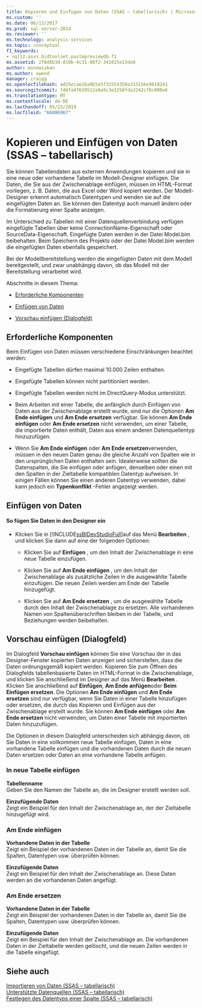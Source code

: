 ```yaml
---
title: Kopieren und Einfügen von Daten (SSAS – tabellarisch) | Microsoft-Dokumentation
ms.custom: ''
ms.date: 06/13/2017
ms.prod: sql-server-2014
ms.reviewer: ''
ms.technology: analysis-services
ms.topic: conceptual
f1_keywords:
- sql12.asvs.bidtoolset.pastepreviewdb.f1
ms.assetid: 2f8d8b3d-810b-4c31-98f2-341015e13da8
author: minewiskan
ms.author: owend
manager: craigg
ms.openlocfilehash: ad25ecae16a9b5e5f32554350a315156e9818241
ms.sourcegitcommit: f40fa47619512a9a9c3e3258fda3242c76c008e6
ms.translationtype: MT
ms.contentlocale: de-DE
ms.lasthandoff: 05/23/2019
ms.locfileid: "66086967"
---
```

# <a name="copy-and-paste-data-ssas-tabular"></a>Kopieren und Einfügen von Daten (SSAS – tabellarisch)
  Sie können Tabellendaten aus externen Anwendungen kopieren und sie in eine neue oder vorhandene Tabelle im Modell-Designer einfügen. Die Daten, die Sie aus der Zwischenablage einfügen, müssen im HTML-Format vorliegen, z. B. Daten, die aus Excel oder Word kopiert werden. Der Modell-Designer erkennt automatisch Datentypen und wenden sie auf die eingefügten Daten an. Sie können den Datentyp auch manuell ändern oder die Formatierung einer Spalte anzeigen.  
  
 Im Unterschied zu Tabellen mit einer Datenquellenverbindung verfügen eingefügte Tabellen über keine ConnectionName-Eigenschaft oder SourceData-Eigenschaft. Eingefügte Daten werden in der Datei Model.bim beibehalten. Beim Speichern des Projekts oder der Datei Model.bim werden die eingefügten Daten ebenfalls gespeichert.  
  
 Bei der Modellbereitstellung werden die eingefügten Daten mit dem Modell bereitgestellt, und zwar unabhängig davon, ob das Modell mit der Bereitstellung verarbeitet wird.  
  
 Abschnitte in diesem Thema:  
  
-   [Erforderliche Komponenten](#bkmk_prerequisites)  
  
-   [Einfügen von Daten](#bkmk_paste_data)  
  
-   [Vorschau einfügen (Dialogfeld)](#bkmk_paste_preview)  
  
##  <a name="bkmk_prerequisites"></a> Erforderliche Komponenten  
 Beim Einfügen von Daten müssen verschiedene Einschränkungen beachtet werden:  
  
-   Eingefügte Tabellen dürfen maximal 10.000 Zeilen enthalten.  
  
-   Eingefügte Tabellen können nicht partitioniert werden.  
  
-   Eingefügte Tabellen werden nicht im DirectQuery-Modus unterstützt.  
  
-   Beim Arbeiten mit einer Tabelle, die anfänglich durch Einfügen von Daten aus der Zwischenablage erstellt wurde, sind nur die Optionen **Am Ende einfügen** und **Am Ende ersetzen** verfügbar. Sie können **Am Ende einfügen** oder **Am Ende ersetzen** nicht verwenden, um einer Tabelle, die importierte Daten enthält, Daten aus einem anderen Datenquellentyp hinzuzufügen.  
  
-   Wenn Sie **Am Ende einfügen** oder **Am Ende ersetzen**verwenden, müssen in den neuen Daten genau die gleiche Anzahl von Spalten wie in den ursprünglichen Daten enthalten sein. Idealerweise sollten die Datenspalten, die Sie einfügen oder anfügen, denselben oder einen mit den Spalten in der Zieltabelle kompatiblen Datentyp aufweisen. In einigen Fällen können Sie einen anderen Datentyp verwenden, dabei kann jedoch ein **Typenkonflikt** -Fehler angezeigt werden.  
  
##  <a name="bkmk_paste_data"></a> Einfügen von Daten  
  
#### <a name="to-paste-data-into-the-designer"></a>So fügen Sie Daten in den Designer ein  
  
-   Klicken Sie in [!INCLUDE[ssBIDevStudioFull](../includes/ssbidevstudiofull-md.md)]auf das Menü **Bearbeiten** , und klicken Sie dann auf eine der folgenden Optionen:  
  
    -   Klicken Sie auf **Einfügen** , um den Inhalt der Zwischenablage in eine neue Tabelle einzufügen.  
  
    -   Klicken Sie auf **Am Ende einfügen** , um den Inhalt der Zwischenablage als zusätzliche Zeilen in die ausgewählte Tabelle einzufügen. Die neuen Zeilen werden am Ende der Tabelle hinzugefügt.  
  
    -   Klicken Sie auf **Am Ende ersetzen** , um die ausgewählte Tabelle durch den Inhalt der Zwischenablage zu ersetzen. Alle vorhandenen Namen von Spaltenüberschriften bleiben in der Tabelle, und Beziehungen werden beibehalten.  
  
##  <a name="bkmk_paste_preview"></a> Vorschau einfügen (Dialogfeld)  
 Im Dialogfeld **Vorschau einfügen** können Sie eine Vorschau der in das Designer-Fenster kopierten Daten anzeigen und sicherstellen, dass die Daten ordnungsgemäß kopiert werden. Kopieren Sie zum Öffnen des Dialogfelds tabellenbasierte Daten im HTML-Format in die Zwischenablage, und klicken Sie anschließend im Designer auf das Menü **Bearbeiten** . Klicken Sie anschließend auf **Einfügen**, **Am Ende anfügen**oder **Beim Einfügen ersetzen**. Die Optionen **Am Ende einfügen** und **Am Ende ersetzen** sind nur verfügbar, wenn Sie Daten in einer Tabelle hinzufügen oder ersetzen, die durch das Kopieren und Einfügen aus der Zwischenablage erstellt wurde. Sie können **Am Ende einfügen** oder **Am Ende ersetzen** nicht verwenden, um Daten einer Tabelle mit importierten Daten hinzuzufügen.  
  
 Die Optionen in diesem Dialogfeld unterscheiden sich abhängig davon, ob Sie Daten in eine vollkommen neue Tabelle einfügen, Daten in eine vorhandene Tabelle einfügen und die vorhandenen Daten durch die neuen Daten ersetzen oder Daten an eine vorhandene Tabelle anfügen.  
  
### <a name="paste-to-new-table"></a>In neue Tabelle einfügen  
 **Tabellenname**  
 Geben Sie den Namen der Tabelle an, die im Designer erstellt werden soll.  
  
 **Einzufügende Daten**  
 Zeigt ein Beispiel für den Inhalt der Zwischenablage an, der der Zieltabelle hinzugefügt wird.  
  
### <a name="paste-append"></a>Am Ende einfügen  
 **Vorhandene Daten in der Tabelle**  
 Zeigt ein Beispiel der vorhandenen Daten in der Tabelle an, damit Sie die Spalten, Datentypen usw. überprüfen können.  
  
 **Einzufügende Daten**  
 Zeigt ein Beispiel für den Inhalt der Zwischenablage an. Diese Daten werden an die vorhandenen Daten angefügt.  
  
### <a name="paste-replace"></a>Am Ende ersetzen  
 **Vorhandene Daten in der Tabelle**  
 Zeigt ein Beispiel der vorhandenen Daten in der Tabelle an, damit Sie die Spalten, Datentypen usw. überprüfen können.  
  
 **Einzufügende Daten**  
 Zeigt ein Beispiel für den Inhalt der Zwischenablage an. Die vorhandenen Daten in der Zieltabelle werden gelöscht, und die neuen Zeilen werden in die Tabelle eingefügt.  
  
## <a name="see-also"></a>Siehe auch  
 [Importieren von Daten &#40;SSAS – tabellarisch&#41;](import-data-ssas-tabular.md)   
 [Unterstützte Datenquellen &#40;SSAS – tabellarisch&#41;](tabular-models/data-sources-supported-ssas-tabular.md)   
 [Festlegen des Datentyps einer Spalte &#40;SSAS – tabellarisch&#41;](tabular-models/set-the-data-type-of-a-column-ssas-tabular.md)  
  
  
